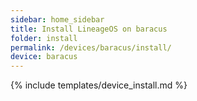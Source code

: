 ```yaml
---
sidebar: home_sidebar
title: Install LineageOS on baracus
folder: install
permalink: /devices/baracus/install/
device: baracus
---
```

{% include templates/device_install.md %}
